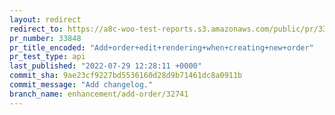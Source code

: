 ```yaml
---
layout: redirect
redirect_to: https://a8c-woo-test-reports.s3.amazonaws.com/public/pr/33848/api/index.html
pr_number: 33848
pr_title_encoded: "Add+order+edit+rendering+when+creating+new+order"
pr_test_type: api
last_published: "2022-07-29 12:28:11 +0000"
commit_sha: 9ae23cf9227bd5536160d28d9b71461dc8a0911b
commit_message: "Add changelog."
branch_name: enhancement/add-order/32741
---
```

